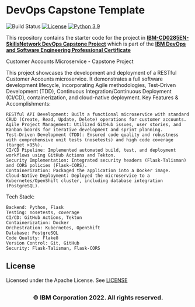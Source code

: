 # DevOps Capstone Template

![Build Status](https://github.com/0nikk/devops-capstone-project/actions/workflows/ci-build.yaml/badge.svg)
[![License](https://img.shields.io/badge/License-Apache%202.0-blue.svg)](https://opensource.org/licenses/Apache-2.0)
[![Python 3.9](https://img.shields.io/badge/Python-3.9-green.svg)](https://shields.io/)

This repository contains the starter code for the project in [**IBM-CD0285EN-SkillsNetwork DevOps Capstone Project**](https://www.coursera.org/learn/devops-capstone-project?specialization=devops-and-software-engineering) which is part of the [**IBM DevOps and Software Engineering Professional Certificate**](https://www.coursera.org/professional-certificates/devops-and-software-engineering)

Customer Accounts Microservice - Capstone Project

This project showcases the development and deployment of a RESTful Customer Accounts microservice. It demonstrates a full software development lifecycle, incorporating Agile methodologies, Test-Driven Development (TDD), Continuous Integration/Continuous Deployment (CI/CD), containerization, and cloud-native deployment.
Key Features & Accomplishments:

    RESTful API Development: Built a functional microservice with standard CRUD (Create, Read, Update, Delete) operations for customer accounts.
    Agile Project Management: Utilized GitHub issues, user stories, and Kanban boards for iterative development and sprint planning.
    Test-Driven Development (TDD): Ensured code quality and robustness with comprehensive unit tests (nosetests) and high code coverage (target >95%).
    CI/CD Pipeline: Implemented automated build, test, and deployment workflows using GitHub Actions and Tekton.
    Security Implementation: Integrated security headers (Flask-Talisman) and CORS policies (Flask-CORS).
    Containerization: Packaged the application into a Docker image.
    Cloud-Native Deployment: Deployed the microservice to a Kubernetes/OpenShift cluster, including database integration (PostgreSQL).

Tech Stack:

    Backend: Python, Flask
    Testing: nosetests, coverage
    CI/CD: GitHub Actions, Tekton
    Containerization: Docker
    Orchestration: Kubernetes, OpenShift
    Database: PostgreSQL
    Code Quality: Flake8
    Version Control: Git, GitHub
    Security: Flask-Talisman, Flask-CORS

## License

Licensed under the Apache License. See [LICENSE](LICENSE)

## <h3 align="center"> © IBM Corporation 2022. All rights reserved. <h3/>

